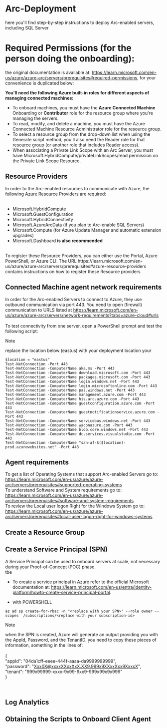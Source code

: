 # Arc-Deployment
here you'll find step-by-step instructions to deploy Arc-enabled servers, including SQL Server

# Required Permissions (for the person doing the onboarding):

the original documentation is available at: https://learn.microsoft.com/en-us/azure/azure-arc/servers/prerequisites#required-permissions, for your convenience is duplicated below:

**You'll need the following Azure built-in roles for different aspects of managing connected machines:**

* To onboard machines, you must have the **Azure Connected Machine** Onboarding or **Contributor** role for the resource group where you're managing the servers.
* To read, modify, and delete a machine, you must have the Azure Connected Machine Resource Administrator role for the resource group.
* To select a resource group from the drop-down list when using the Generate script method, you'll also need the Reader role for that resource group (or another role that includes Reader access).
* When associating a Private Link Scope with an Arc Server, you must have Microsoft.HybridCompute/privateLinkScopes/read permission on the Private Link Scope Resource.

## Resource Providers
In order to the Arc-enabled resources to communicate with Azure, the following Azure Resource Providers are required:<br><br>
* Microsoft.HybridCompute<br>
* Microsoft.GuestConfiguration<br>
* Microsoft.HybridConnectivity<br>
* Microsoft.AzureArcData (if you plan to Arc-enable SQL Servers)<br>
* Microsoft.Compute (for Azure Update Manager and automatic extension upgrades)<br>
* Microsoft.Dashboard **is also recommended**
<br>
To register these Resource Providers, you can either use the Portal, Azure PowerShell, or Azure CLI. 
The URL https://learn.microsoft.com/en-us/azure/azure-arc/servers/prerequisites#azure-resource-providers contains instructions on how to register these Resource providers 

## Connected Machine agent network requirements

In order for the Arc-enabled Servers to connect to Azure, they use outbound communication via port 443. You need to open (firewall) communication to URLS listed at https://learn.microsoft.com/en-us/azure/azure-arc/servers/network-requirements?tabs=azure-cloud#urls <br>
<br>
To test connectivity from one server, open a PowerShell prompt and test the following script:<br>
> [!NOTE]
> replace the location below (eastus) with your deployment location your <br>
```
$location = "eastus" 
Test-NetConnection -Port 443 
Test-NetConnection -ComputerName aka.ms -Port 443 
Test-NetConnection -ComputerName download.microsoft.com -Port 443 
Test-NetConnection -ComputerName packages.microsoft.com -Port 443 
Test-NetConnection -ComputerName login.windows.net -Port 443 
Test-NetConnection -ComputerName login.microsoftonline.com -Port 443 
Test-NetConnection -ComputerName pas.windows.net -Port 443 
Test-NetConnection -ComputerName management.azure.com -Port 443 
Test-NetConnection -ComputerName his.arc.azure.com -Port 443 
Test-NetConnection -ComputerName guestconfiguration.azure.com -Port 443 
Test-NetConnection -ComputerName guestnotificationservice.azure.com -Port 443 
Test-NetConnection -ComputerName servicebus.windows.net -Port 443 
Test-NetConnection -ComputerName waconazure.com -Port 443 
Test-NetConnection -ComputerName blob.core.windows.net -Port 443 
Test-NetConnection -ComputerName dc.services.visualstudio.com -Port 443 
Test-NetConnection -ComputerName "san-af-$($location)-prod.azurewebsites.net" -Port 443 
```



## Agent requirements

To get a list of Operating Systems that support Arc-enabled Servers go to: https://learn.microsoft.com/en-us/azure/azure-arc/servers/prerequisites#supported-operating-systems <br>
To understand Software and System requirements go to: https://learn.microsoft.com/en-us/azure/azure-arc/servers/prerequisites#software-and-system-requirements <br>
To review the Local user logon Right for the Windows System go to: https://learn.microsoft.com/en-us/azure/azure-arc/servers/prerequisites#local-user-logon-right-for-windows-systems<br>


## Create a Resource Group

## Create a Service Principal (**SPN**)

A Service Principal can be used to onboard servers at scale, not necessary during your Proof-of-Concept (POC) phase. <br>
tbe 

* To create a service principal in Azure refer to the official Microsoft documentation at: https://learn.microsoft.com/en-us/entra/identity-platform/howto-create-service-principal-portal. <br>

 
* with POWERSHELL <br>
```
az ad sp create-for-rbac -n "<replace with your SPN>" --role owner --scopes  /subscriptions/<replace with your subscription-id>
```

> [!NOTE]
> when the SPN is created, Azure will generate an output providing you with the AppId, Password, and the TenantID.
> you need to copy these pieces of information, something in the lines of: <br><br>
> {<br>
>   "appId": "04da1cff-eeee-444f-aaaa-da9999999999",<br>
>   "password": "Xxx0X@xxxxXXxxXxX.XX9.999x9XXxxXxx9XxxxX",<br>
>   "tenant": "999x99999-xxxx-9x99-9xx9-999x99x9x999"<br>
> }<br>
>
<br>


## Log Analytics

## Obtaining the Scripts to Onboard Client Agent


